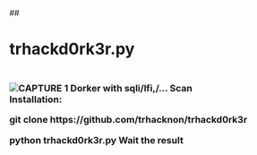 ##<h1> trhackd0rk3r.py<h3><br>
![CAPTURE 1](https://github.com/trhacknon/trhackd0rk3r/blob/main/anontrhack.png) 
Dorker with sqli/lfi,/... Scan<br>
Installation:<br>
<p>git clone https://github.com/trhacknon/trhackd0rk3r
<p><strong>python trhackd0rk3r.py 
Wait the result

